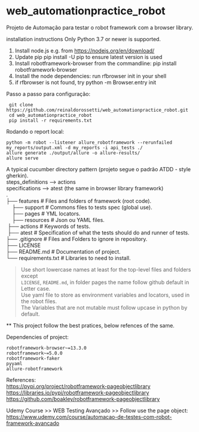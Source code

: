 # web_automationpractice_robot

Projeto de Automação para testar o robot framework com a browser library.


installation instructions
Only Python 3.7 or newer is supported.

1. Install node.js e.g. from https://nodejs.org/en/download/
2. Update pip pip install -U pip to ensure latest version is used
3. Install robotframework-browser from the commandline: pip install robotframework-browser
4. Install the node dependencies: run rfbrowser init in your shell
5. if rfbrowser is not found, try python -m Browser.entry init

Passo a passo para configuração:
```
 git clone https://github.com/reinaldorossetti/web_automationpractice_robot.git
 cd web_automationpractice_robot   
 pip install -r requirements.txt
```

Rodando o report local:
```
python -m robot --listener allure_robotframework --rerunfailed my_reports/output.xml -d my_reports -i api_tests ./ 
allure generate ./output/allure -o allure-results/
allure serve
```

A typical cucumber directory pattern (projeto segue o padrão ATDD - style gherkin).  
steps_definitions --> actions   
specifications   --> atest (the same in browser library framework)  
.  
├── features                    # Files and folders of framework (root code).  
&nbsp;&nbsp;&nbsp;&nbsp;├── support                 # Commons files to tests spec (global use).  
&nbsp;&nbsp;&nbsp;&nbsp;├── pages               # YML locators.  
&nbsp;&nbsp;&nbsp;&nbsp;├── resources           # Json ou YAML files.  
&nbsp;├── actions                 # Keywords of tests.  
&nbsp;├── atest                   # Specification of what the tests should do and runner of tests.  
├── .gitignore              # Files and Folders to ignore in repository.  
├── LICENSE  
├── README.md               # Documentation of project.  
└── requirements.txt        # Libraries to need to install.  

> Use short lowercase names at least for the top-level files and folders except  
> `LICENSE`, `README.md`, in folder pages the name follow github default in Letter case.  
> Use yaml file to store as environment variables and locators, used in the robot files.   
> The Variables that are not mutable must follow upcase in python by default.  

** This project follow the best pratices, below refences of the same.

Dependencies of project:
```
robotframework-browser~=13.3.0
robotframework~=5.0.0
robotframework-faker
pyyaml
allure-robotframework
```

References:  
https://pypi.org/project/robotframework-pageobjectlibrary    
https://libraries.io/pypi/robotframework-pageobjectlibrary  
https://github.com/boakley/robotframework-pageobjectlibrary  

Udemy Course >> WEB Testing Avançado >> Follow use the page object:  
https://www.udemy.com/course/automacao-de-testes-com-robot-framework-avancado  
